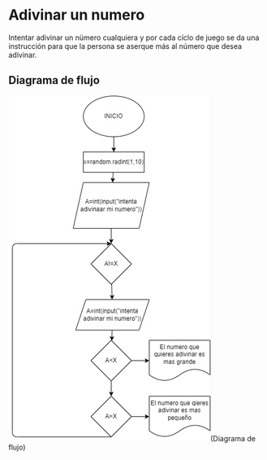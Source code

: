 # Adivinar un numero
Intentar adivinar un nümero cualquiera y por cada cíclo de juego  se da una instrucción para que la persona se aserque más al número que desea adivinar.
## Diagrama de flujo
![Diagrama  de flujo](diagrama.png)(Diagrama de flujo)